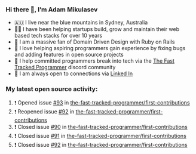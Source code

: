 ### Hi there 👋, I’m Adam Mikulasev

- 🇦🇺 I live near the blue mountains in Sydney, Australia
- 👨‍💻 I have been helping startups build, grow and maintain their web based tech stacks for over 10 years
- 💎 I am a massive fan of Domain Driven Design with Ruby on Rails
- 💞️ I love helping aspiring programmers gain experience by fixing bugs and adding features in open source projects
- 🌱 I help committed programmers break into tech via the [The Fast Tracked Programmer](https://discord.com/invite/VaH6yVGe53) discord community
- 🔗 I am always open to connections via [Linked In](https://www.linkedin.com/in/adam-mikulasev-32690591/)

### My latest open source activity:

<!--START_SECTION:activity-->
1. ❗️ Opened issue [#93](https://github.com/the-fast-tracked-programmer/first-contributions/issues/93) in [the-fast-tracked-programmer/first-contributions](https://github.com/the-fast-tracked-programmer/first-contributions)
2. ❗️ Reopened issue [#92](https://github.com/the-fast-tracked-programmer/first-contributions/issues/92) in [the-fast-tracked-programmer/first-contributions](https://github.com/the-fast-tracked-programmer/first-contributions)
3. ❗️ Closed issue [#90](https://github.com/the-fast-tracked-programmer/first-contributions/issues/90) in [the-fast-tracked-programmer/first-contributions](https://github.com/the-fast-tracked-programmer/first-contributions)
4. ❗️ Closed issue [#91](https://github.com/the-fast-tracked-programmer/first-contributions/issues/91) in [the-fast-tracked-programmer/first-contributions](https://github.com/the-fast-tracked-programmer/first-contributions)
5. ❗️ Closed issue [#92](https://github.com/the-fast-tracked-programmer/first-contributions/issues/92) in [the-fast-tracked-programmer/first-contributions](https://github.com/the-fast-tracked-programmer/first-contributions)
<!--END_SECTION:activity-->
